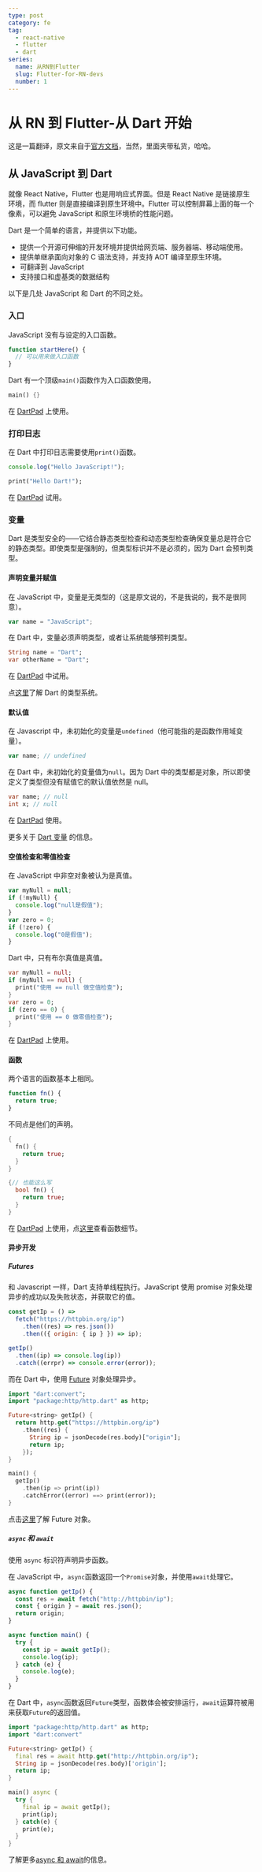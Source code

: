 ```yaml
---
type: post
category: fe
tag:
  - react-native
  - flutter
  - dart
series:
  name: 从RN到Flutter
  slug: Flutter-for-RN-devs
  number: 1
---
```


# 从 RN 到 Flutter-从 Dart 开始

这是一篇翻译，原文来自于[官方文档](https://flutter.dev/docs/get-started/flutter-for/react-native-devs)，当然，里面夹带私货，哈哈。

## 从 JavaScript 到 Dart

就像 React Native，Flutter 也是用响应式界面。但是 React Native 是链接原生环境，而 flutter 则是直接编译到原生环境中。Flutter 可以控制屏幕上面的每一个像素，可以避免 JavaScript 和原生环境桥的性能问题。

Dart 是一个简单的语言，并提供以下功能。

- 提供一个开源可伸缩的开发环境并提供给网页端、服务器端、移动端使用。
- 提供单继承面向对象的 C 语法支持，并支持 AOT 编译至原生环境。
- 可翻译到 JavaScript
- 支持接口和虚基类的数据结构

以下是几处 JavaScript 和 Dart 的不同之处。

### 入口

JavaScript 没有与设定的入口函数。

```js
function startHere() {
  // 可以用来做入口函数
}
```

Dart 有一个顶级`main()`函数作为入口函数使用。

```dart
main() {}
```

在 [DartPad](https://dartpad.dev/0df636e00f348bdec2bc1c8ebc7daeb1) 上使用。

### 打印日志

在 Dart 中打印日志需要使用`print()`函数。

```js
console.log("Hello JavaScript!");
```

```dart
print("Hello Dart!");
```

在 [DartPad](https://dartpad.dev/cf9e652f77636224d3e37d96dcf238e5) 试用。

### 变量

Dart 是类型安全的——它结合静态类型检查和动态类型检查确保变量总是符合它的静态类型。即使类型是强制的，但类型标识并不是必须的，因为 Dart 会预判类型。

#### 声明变量并赋值

在 JavaScript 中，变量是无类型的（这是原文说的，不是我说的，我不是很同意）。

```js
var name = "JavaScript";
```

在 Dart 中，变量必须声明类型，或者让系统能够预判类型。

```dart
String name = "Dart";
var otherName = "Dart";
```

在 [DartPad](https://dartpad.dev/3f4625c16e05eec396d6046883739612) 中试用。

点[这里](https://dart.dev/guides/language/sound-dart)了解 Dart 的类型系统。

#### 默认值

在 Javascript 中，未初始化的变量是`undefined`（他可能指的是函数作用域变量）。

```js
var name; // undefined
```

在 Dart 中，未初始化的变量值为`null`。因为 Dart 中的类型都是对象，所以即使定义了类型但没有赋值它的默认值依然是 null。

```dart
var name; // null
int x; // null
```

在 [DartPad](https://dartpad.dev/57ec21faa8b6fe2326ffd74e9781a2c7) 使用。

更多关于 [Dart 变量](https://dart.dev/guides/language/language-tour#variables) 的信息。

#### 空值检查和零值检查

在 JavaScript 中非空对象被认为是真值。

```js
var myNull = null;
if (!myNull) {
  console.log("null是假值");
}
var zero = 0;
if (!zero) {
  console.log("0是假值");
}
```

Dart 中，只有布尔真值是真值。

```dart
var myNull = null;
if (myNull == null) {
  print("使用 == null 做空值检查");
}
var zero = 0;
if (zero == 0) {
  print("使用 == 0 做零值检查");
}
```

在 [DartPad](https://dart.dev/guides/language/language-tour#variables) 上使用。

#### 函数

两个语言的函数基本上相同。

```js
function fn() {
  return true;
}
```

不同点是他们的声明。

```dart
{
  fn() {
    return true;
  }
}

{// 也能这么写
  bool fn() {
    return true;
  }
}
```

在 [DartPad](https://dartpad.dev/5454e8bfadf3000179d19b9bc6be9918) 上使用，点[这里](https://dart.dev/guides/language/language-tour#functions)查看函数细节。

#### 异步开发

##### Futures

和 Javascript 一样，Dart 支持单线程执行。JavaScript 使用 promise 对象处理异步的成功以及失败状态，并获取它的值。

```js
const getIp = () =>
  fetch("https://httpbin.org/ip")
    .then((res) => res.json())
    .then(({ origin: { ip } }) => ip);

getIp()
  .then((ip) => console.log(ip))
  .catch((errpr) => console.error(error));
```

而在 Dart 中，使用 [Future](https://dart.dev/tutorials/language/futures) 对象处理异步。

```dart
import "dart:convert";
import "package:http/http.dart" as http;

Future<string> getIp() {
  return http.get("https://httpbin.org/ip")
    .then((res) {
      String ip = jsonDecode(res.body)["origin"];
      return ip;
    });
}

main() {
  getIp()
    .then(ip => print(ip))
    .catchError((error) ==> print(error));
}
```

点击[这里](https://dart.dev/tutorials/language/futures)了解 Future 对象。

##### `async` 和 `await`

使用 `async` 标识符声明异步函数。

在 JavaScript 中，`async`函数返回一个`Promise`对象，并使用`await`处理它。

```js
async function getIp() {
  const res = await fetch("http://httpbin/ip");
  const { origin } = await res.json();
  return origin;
}

async function main() {
  try {
    const ip = await getIp();
    console.log(ip);
  } catch (e) {
    console.log(e);
  }
}
```

在 Dart 中，`async`函数返回`Future`类型，函数体会被安排运行，`await`运算符被用来获取`Future`的返回值。

```dart
import "package:http/http.dart" as http;
import "dart:convert"

Future<string> getIp() {
  final res = await http.get("http://httpbin.org/ip");
  String ip = jsonDecode(res.body)['origin'];
  return ip;
}

main() async {
  try {
    final ip = await getIp();
    print(ip);
  } catch(e) {
    print(e);
  }
}
```

了解更多[async 和 await](https://dart.dev/guides/language/language-tour#asynchrony-support)的信息。
